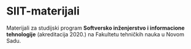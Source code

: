 # SIIT-materijali
Materijali za studijski program **Softversko inženjerstvo i informacione tehnologije** (akreditacija 2020.) na Fakultetu tehničkih nauka u Novom Sadu.
